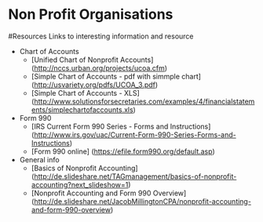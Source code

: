 Non Profit Organisations
========================

#Resources
Links to interesting information and resource
* Chart of Accounts
  * [Unified Chart of Nonprofit Accounts] (http://nccs.urban.org/projects/ucoa.cfm)
  * [Simple Chart of Accounts - pdf with simmple chart] (http://usvariety.org/pdfs/UCOA_3.pdf)
  * [Simple Chart of Accounts - XLS] (http://www.solutionsforsecretaries.com/examples/4/financialstatements/simplechartofaccounts.xls)
* Form 990
  * [IRS Current Form 990 Series - Forms and Instructions] (http://www.irs.gov/uac/Current-Form-990-Series-Forms-and-Instructions)
  * [Form 990 online] (https://efile.form990.org/default.asp)
* General info
  * [Basics of Nonprofit Accounting] (http://de.slideshare.net/TAGmanagement/basics-of-nonprofit-accounting?next_slideshow=1)
  * [Nonprofit Accounting and Form 990 Overview] (http://de.slideshare.net/JacobMillingtonCPA/nonprofit-accounting-and-form-990-overview)
  


 




